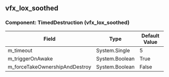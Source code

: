 ## vfx_lox_soothed

### Component: TimedDestruction (vfx_lox_soothed)

|Field|Type|Default Value|
|---|---|---|
|m_timeout|System.Single|5|
|m_triggerOnAwake|System.Boolean|True|
|m_forceTakeOwnershipAndDestroy|System.Boolean|False|

